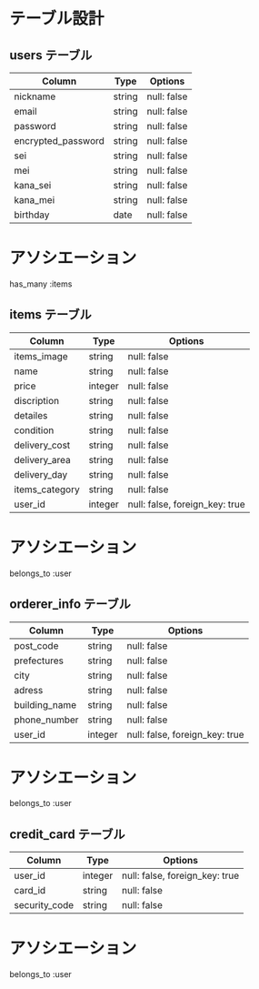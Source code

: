 # テーブル設計

## **users テーブル**

| Column                | Type     | Options     |
| --------------------- | -------- | ----------- |
| nickname              | string   | null: false |
| email                 | string   | null: false |
| password              | string   | null: false |
| encrypted_password    | string   | null: false |
| sei                   | string   | null: false |
| mei                   | string   | null: false |
| kana_sei              | string   | null: false |
| kana_mei              | string   | null: false |
| birthday              | date     | null: false |

# アソシエーション
has_many :items




## **items テーブル**

| Column            | Type        | Options                        |
| ----------------- | ----------- | ------------------------------ |
| items_image       | string      | null: false                    |
| name              | string      | null: false                    |
| price             | integer     | null: false                    |
| discription       | string      | null: false                    |
| detailes          | string      | null: false                    |
| condition         | string      | null: false                    |
| delivery_cost     | string      | null: false                    |
| delivery_area     | string      | null: false                    |
| delivery_day      | string      | null: false                    |
| items_category    | string      | null: false                    |
| user_id           | integer     | null: false, foreign_key: true |

# アソシエーション
belongs_to :user



## **orderer_info テーブル**

| Column           | Type         | Options                        |
| ---------------- | ------------ | ------------------------------ |
| post_code        | string       | null: false                    |
| prefectures      | string       | null: false                    |
| city             | string       | null: false                    |
| adress           | string       | null: false                    |
| building_name    | string       | null: false                    |
| phone_number     | string       | null: false                    |
| user_id          | integer      | null: false, foreign_key: true |

# アソシエーション
belongs_to :user



## **credit_card テーブル**

| Column           | Type         | Options                        |
| ---------------- | ------------ | ------------------------------ |
| user_id          | integer      | null: false, foreign_key: true |
| card_id          | string       | null: false                    |
| security_code    | string       | null: false                    |

# アソシエーション
belongs_to :user